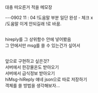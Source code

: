 대충 떠오른거 적을 메모장

---0902 11 : 04
!도움말 부분 일단 완성 - 체크 x
<br>/도움말 이게 안되길래 !로 바꿈.

<br>hireply를 그 상위함수 안에 넣어봤음
<br>그 안에서만 msg를 쓸 수 있는건가 싶어서

<br>앞으로 구현하고 싶은것?
<br>서버에서 한강물온도 받아오기
<br>서버에서 급식정보 받아오기
<br>hiMsg-hiReply 얘네 json으로 따로 저장하기
<br>객체를 쓸 방법을 생각해보자...